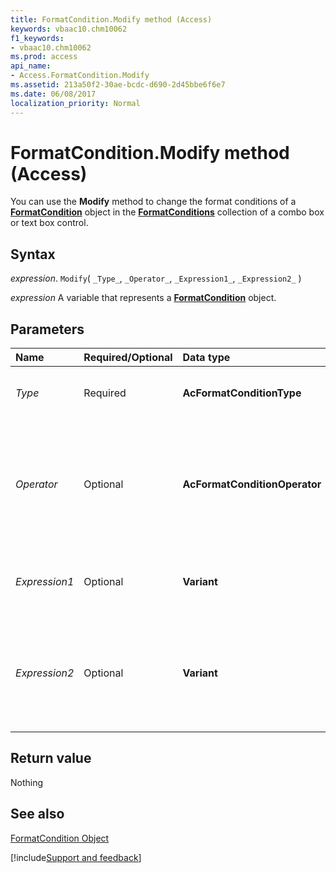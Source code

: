 ```yaml
---
title: FormatCondition.Modify method (Access)
keywords: vbaac10.chm10062
f1_keywords:
- vbaac10.chm10062
ms.prod: access
api_name:
- Access.FormatCondition.Modify
ms.assetid: 213a50f2-30ae-bcdc-d690-2d45bbe6f6e7
ms.date: 06/08/2017
localization_priority: Normal
---
```



# FormatCondition.Modify method (Access)

You can use the  **Modify** method to change the format conditions of a **[FormatCondition](Access.FormatCondition.md)** object in the **[FormatConditions](Access.FormatConditions.md)** collection of a combo box or text box control.


## Syntax

_expression_. `Modify`( `_Type_`, `_Operator_`, `_Expression1_`, `_Expression2_` )

_expression_ A variable that represents a **[FormatCondition](Access.FormatCondition.md)** object.


## Parameters



|Name|Required/Optional|Data type|Description|
|:-----|:-----|:-----|:-----|
| _Type_|Required|**AcFormatConditionType**|A  **[AcFormatConditionType](Access.AcFormatConditionType.md)** constant that specifies the type of condition to be modified.|
| _Operator_|Optional|**AcFormatConditionOperator**|A  **[AcFormatConditionOperator](access.acformatconditionoperator.md)** constant that specifies the type of operator to be used.<br/>**Note:** If the type argument is  **acExpression**, the operator argument is ignored. If you leave this argument blank, the default constant ( **acBetween** ) is assumed. |
| _Expression1_|Optional|**Variant**|A value or expression associated with the first part of the conditional format. Can be a constant value or a string value.|
| _Expression2_|Optional|**Variant**|A value or expression associated with the second part of the conditional format when the operator argument is  **acBetween** or **acNotBetween** (otherwise, this argument is ignored). Can be a constant value or a string value.|

## Return value

Nothing


## See also


[FormatCondition Object](Access.FormatCondition.md)

[!include[Support and feedback](~/includes/feedback-boilerplate.md)]
